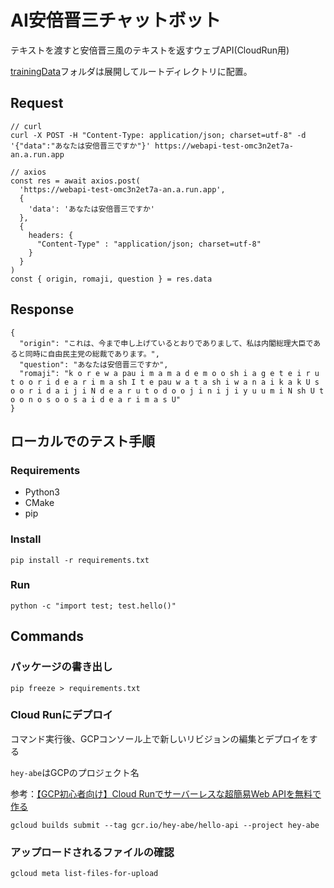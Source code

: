# AI安倍晋三チャットボット

テキストを渡すと安倍晋三風のテキストを返すウェブAPI(CloudRun用)

[trainingData](https://drive.google.com/file/d/1gHnvGmhyhE6fQ_3YT7l-x0AbeUcLluSI/view?usp=sharing)フォルダは展開してルートディレクトリに配置。

## Request

```
// curl
curl -X POST -H "Content-Type: application/json; charset=utf-8" -d '{"data":"あなたは安倍晋三ですか"}' https://webapi-test-omc3n2et7a-an.a.run.app

// axios
const res = await axios.post(
  'https://webapi-test-omc3n2et7a-an.a.run.app',
  {
    'data': 'あなたは安倍晋三ですか'
  },
  {
    headers: {
      "Content-Type" : "application/json; charset=utf-8"
    }
  }
)
const { origin, romaji, question } = res.data
```

## Response

```
{
  "origin": "これは、今まで申し上げているとおりでありまして、私は内閣総理大臣であると同時に自由民主党の総裁であります。",
  "question": "あなたは安倍晋三ですか",
  "romaji": "k o r e w a pau i m a m a d e m o o sh i a g e t e i r u t o o r i d e a r i m a sh I t e pau w a t a sh i w a n a i k a k U s o o r i d a i j i N d e a r u t o d o o j i n i j i y u u m i N sh U t o o n o s o o s a i d e a r i m a s U"
}
```

## ローカルでのテスト手順

### Requirements

- Python3
- CMake
- pip

### Install

```
pip install -r requirements.txt
```

### Run

```
python -c "import test; test.hello()"
```

## Commands

### パッケージの書き出し

```
pip freeze > requirements.txt
```

### Cloud Runにデプロイ

コマンド実行後、GCPコンソール上で新しいリビジョンの編集とデプロイをする

`hey-abe`はGCPのプロジェクト名

参考：[【GCP初心者向け】Cloud Runでサーバーレスな超簡易Web APIを無料で作る](https://qiita.com/dzbt_dzbt/items/dde54e3417ae5c17730b)

```
gcloud builds submit --tag gcr.io/hey-abe/hello-api --project hey-abe
```

### アップロードされるファイルの確認

```
gcloud meta list-files-for-upload
```